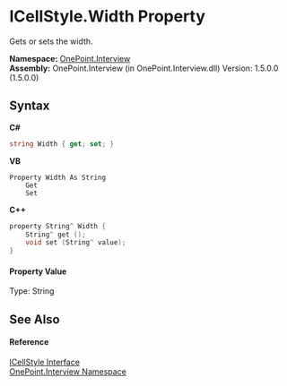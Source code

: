 # ICellStyle.Width Property 
 

Gets or sets the width.

**Namespace:**&nbsp;<a href="N_OnePoint_Interview">OnePoint.Interview</a><br />**Assembly:**&nbsp;OnePoint.Interview (in OnePoint.Interview.dll) Version: 1.5.0.0 (1.5.0.0)

## Syntax

**C#**<br />
``` C#
string Width { get; set; }
```

**VB**<br />
``` VB
Property Width As String
	Get
	Set
```

**C++**<br />
``` C++
property String^ Width {
	String^ get ();
	void set (String^ value);
}
```


#### Property Value
Type: String

## See Also


#### Reference
<a href="T_OnePoint_Interview_ICellStyle">ICellStyle Interface</a><br /><a href="N_OnePoint_Interview">OnePoint.Interview Namespace</a><br />